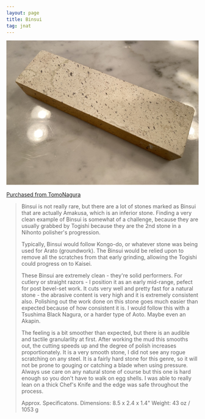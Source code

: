 ```yaml
---
layout: page
title: Binsui
tag: jnat
---
```

![Binsui](/images/binsui-001.jpeg)

[Purchased from TomoNagura](https://www.etsy.com/shop/TomoNagura)

> Binsui is not really rare, but there are a lot of stones marked as Binsui that are actually Amakusa, which is an inferior stone. Finding a very clean example of Binsui is somewhat of a challenge, because they are usually grabbed by Togishi because they are the 2nd stone in a Nihonto polisher's progression.
> 
> Typically, Binsui would follow Kongo-do, or whatever stone was being used for Arato (groundwork). The Binsui would be relied upon to remove all the scratches from that early grinding, allowing the Togishi could progress on to Kaisei.
> 
> These Binsui are extremely clean - they're solid performers. For cutlery or straight razors - I position it as an early mid-range, pefect for post bevel-set work. It cuts very well and pretty fast for a natural stone - the abrasive content is very high and it is extremely consistent also. Polishing out the work done on this stone goes much easier than expected because of how consistent it is. I would follow this with a Tsushima Black Nagura, or a harder type of Aoto. Maybe even an Akapin.
> 
> The feeling is a bit smoother than expected, but there is an audible and tactile granularlity at first. After working the mud this smooths out, the cutting speeds up and the degree of polish increases proportionately. It is a very smooth stone, I did not see any rogue scratching on any steel. It is a fairly hard stone for this genre, so it will not be prone to gouging or catching a blade when using pressure. Always use care on any natural stone of course but this one is hard enough so you don't have to walk on egg shells. I was able to really lean on a thick Chef's Knife and the edge was safe throughout the process.
> 
> Approx. Specificatons.
> Dimensions: 8.5 x 2.4 x 1.4"
> Weight: 43 oz / 1053 g